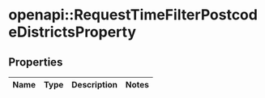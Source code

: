 # openapi::RequestTimeFilterPostcodeDistrictsProperty


## Properties
Name | Type | Description | Notes
------------ | ------------- | ------------- | -------------


